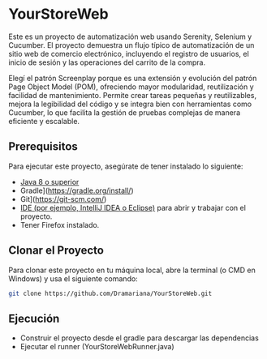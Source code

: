 # YourStoreWeb

Este es un proyecto de automatización web usando Serenity, Selenium y Cucumber. El proyecto demuestra un flujo típico de automatización de un sitio web de comercio electrónico, incluyendo el registro de usuarios, el inicio de sesión y las operaciones del carrito de la compra.

Elegí el patrón Screenplay porque es una extensión y evolución del patrón Page Object Model (POM), ofreciendo mayor modularidad, reutilización y facilidad de mantenimiento. Permite crear tareas pequeñas y reutilizables, mejora la legibilidad del código y se integra bien con herramientas como Cucumber, lo que facilita la gestión de pruebas complejas de manera eficiente y escalable.

## Prerequisitos

Para ejecutar este proyecto, asegúrate de tener instalado lo siguiente:

- [Java 8 o superior](https://www.oracle.com/java/technologies/javase-jdk8-downloads.html)
- Gradle](https://gradle.org/install/)
- Git](https://git-scm.com/)
- [IDE (por ejemplo, IntelliJ IDEA o Eclipse)](https://www.jetbrains.com/idea/download/) para abrir y trabajar con el proyecto.
- Tener Firefox instalado.

## Clonar el Proyecto

Para clonar este proyecto en tu máquina local, abre la terminal (o CMD en Windows) y usa el siguiente comando:

```bash
git clone https://github.com/Dramariana/YourStoreWeb.git
```

## Ejecución
- Construir el proyecto desde el gradle para descargar las dependencias
- Ejecutar el runner (YourStoreWebRunner.java)
